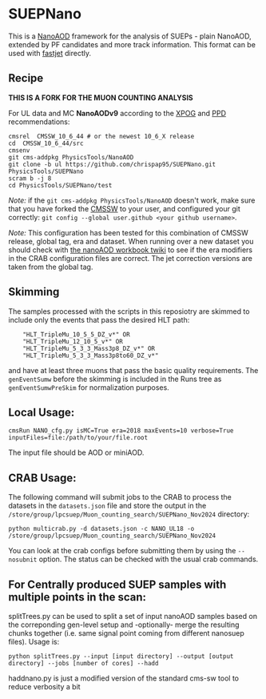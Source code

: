 # SUEPNano

This is a [NanoAOD](https://twiki.cern.ch/twiki/bin/view/CMSPublic/WorkBookNanoAOD) framework for the analysis of SUEPs - plain NanoAOD, extended by PF candidates and more track information. 
This format can be used with [fastjet](http://fastjet.fr) directly.

## Recipe

**THIS IS A FORK FOR THE MUON COUNTING ANALYSIS**

For UL data and MC **NanoAODv9** according to the [XPOG](https://gitlab.cern.ch/cms-nanoAOD/nanoaod-doc/-/wikis/Releases/NanoAODv9) and [PPD](https://twiki.cern.ch/twiki/bin/viewauth/CMS/PdmVAnalysisSummaryTable) recommendations:

```
cmsrel  CMSSW_10_6_44 # or the newest 10_6_X release
cd  CMSSW_10_6_44/src
cmsenv
git cms-addpkg PhysicsTools/NanoAOD
git clone -b ul https://github.com/chrispap95/SUEPNano.git PhysicsTools/SUEPNano
scram b -j 8
cd PhysicsTools/SUEPNano/test
```

*Note:* if the `git cms-addpkg PhysicsTools/NanoAOD` doesn't work, make sure that you have forked the [CMSSW](https://github.com/cms-sw/cmssw) to your user, and configured your git correctly: `git config --global user.github <your github username>`.

*Note:* This configuration has been tested for this combination of CMSSW release, global tag, era and dataset. When running over a new dataset you should check with [the nanoAOD workbook twiki](https://twiki.cern.ch/twiki/bin/view/CMSPublic/WorkBookNanoAOD#Running_on_various_datasets_from) to see if the era modifiers in the CRAB configuration files are correct. The jet correction versions are taken from the global tag.


## Skimming
The samples processed with the scripts in this reposiotry are skimmed to include only the events that pass the desired HLT path:
```
    "HLT_TripleMu_10_5_5_DZ_v*" OR
    "HLT_TripleMu_12_10_5_v*" OR
    "HLT_TripleMu_5_3_3_Mass3p8_DZ_v*" OR
    "HLT_TripleMu_5_3_3_Mass3p8to60_DZ_v*"
```
and have at least three muons that pass the basic quality requirements. The `genEventSumw` before the skimming is included in the Runs tree as `genEventSumwPreSkim` for normalization purposes.


## Local Usage:
```
cmsRun NANO_cfg.py isMC=True era=2018 maxEvents=10 verbose=True inputFiles=file:/path/to/your/file.root
```
The input file should be AOD or miniAOD.

## CRAB Usage:
The following command will submit jobs to the CRAB to process the datasets in the `datasets.json` file and store the output in the `/store/group/lpcsuep/Muon_counting_search/SUEPNano_Nov2024` directory:
```
python multicrab.py -d datasets.json -c NANO_UL18 -o /store/group/lpcsuep/Muon_counting_search/SUEPNano_Nov2024
```
You can look at the crab configs before submitting them by using the `--nosubnit` option.
The status can be checked with the usual crab commands.


## For Centrally produced SUEP samples with multiple points in the scan:

splitTrees.py can be used to split a set of input nanoAOD samples based on the correponding gen-level setup and -optionally- merge the resulting chunks together (i.e. same signal point coming from different nanosuep files). Usage is:

```
python splitTrees.py --input [input directory] --output [output directory] --jobs [number of cores] --hadd 
```

haddnano.py is just a modified version of the standard cms-sw tool to reduce verbosity a bit


